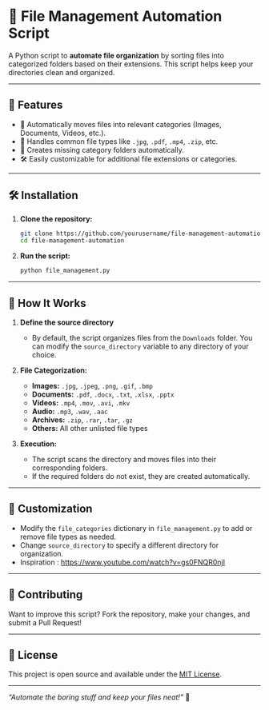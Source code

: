 
# 📂 File Management Automation Script 

A Python script to **automate file organization** by sorting files into categorized folders based on their extensions. This script helps keep your directories clean and organized.

---

## 🚀 Features

- 📁 Automatically moves files into relevant categories (Images, Documents, Videos, etc.).  
- 🔄 Handles common file types like `.jpg`, `.pdf`, `.mp4`, `.zip`, etc.  
- 📌 Creates missing category folders automatically.  
- 🛠️ Easily customizable for additional file extensions or categories.  

---

## 🛠️ Installation

1. **Clone the repository:**  
   ```bash
   git clone https://github.com/yourusername/file-management-automation.git
   cd file-management-automation
   ```

2. **Run the script:**  
   ```bash
   python file_management.py
   ```

---

##  📂 How It Works

1. **Define the source directory**  
   - By default, the script organizes files from the `Downloads` folder. You can modify the `source_directory` variable to any directory of your choice.

2. **File Categorization:**  
   - **Images:** `.jpg`, `.jpeg`, `.png`, `.gif`, `.bmp`  
   - **Documents:** `.pdf`, `.docx`, `.txt`, `.xlsx`, `.pptx`  
   - **Videos:** `.mp4`, `.mov`, `.avi`, `.mkv`  
   - **Audio:** `.mp3`, `.wav`, `.aac`  
   - **Archives:** `.zip`, `.rar`, `.tar`, `.gz`  
   - **Others:** All other unlisted file types  

3. **Execution:**  
   - The script scans the directory and moves files into their corresponding folders.
   - If the required folders do not exist, they are created automatically.

---

## 🎯 Customization

- Modify the `file_categories` dictionary in `file_management.py` to add or remove file types as needed.
- Change `source_directory` to specify a different directory for organization.
- Inspiration : https://www.youtube.com/watch?v=gs0FNQR0njI
---

## 🤝 Contributing

Want to improve this script? Fork the repository, make your changes, and submit a Pull Request!

---

## 📜 License

This project is open source and available under the [MIT License](LICENSE).

---

_“Automate the boring stuff and keep your files neat!”_ 🚀
```
